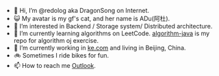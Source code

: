 - 👋 Hi, I’m @redolog aka DragonSong on Internet.
- :smiley_cat: My avatar is my gf's cat, and her name is ADu(阿杜).
- 👀 I’m interested in Backend / Storage system/ Distributed architecture.
- 🌱 I’m currently learning algorithms on LeetCode. [algorithm-java](https://github.com/redolog/algorithm-java) is my repo for algorithm oj exercise.
- :construction_worker:	 I’m currently working in [ke.com](https://www.ke.com/) and living in Beijing, China.
- :bike: Sometimes I ride bikes for fun.
- 📫 How to reach me [Outlook](https://outlook.live.com/mail/0/deeplink/compose?mailtouri=mailto%3Asonghuilong1024%40outlook.com).

<!---
redolog/redolog is a ✨ special ✨ repository because its `README.md` (this file) appears on your GitHub profile.
You can click the Preview link to take a look at your changes.
--->
